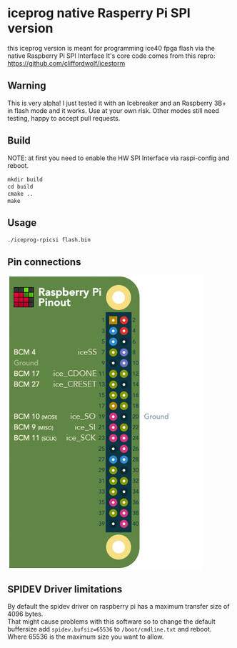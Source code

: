 # iceprog native Rasperry Pi SPI version

this iceprog version is meant for programming ice40 fpga flash via the native Raspberry Pi SPI Interface
It's core code comes from this repro: https://github.com/cliffordwolf/icestorm

## Warning

This is very alpha! I just tested it with an Icebreaker and an Raspberry 3B+ in flash mode and it works.
Use at your own risk. Other modes still need testing, happy to accept pull requests.

## Build

NOTE: at first you need to enable the HW SPI Interface via raspi-config and reboot.   

```
mkdir build
cd build
cmake ..
make
```

## Usage

```
./iceprog-rpicsi flash.bin
```

## Pin connections
![pinout](pinout.png)

## SPIDEV Driver limitations

By default the spidev driver on raspberry pi has a maximum transfer size of 4096 bytes.  
That might cause problems with this software so to change the default buffersize add `spidev.bufsiz=65536` to `/boot/cmdline.txt` and reboot.   
Where 65536 is the maximum size you want to allow.
